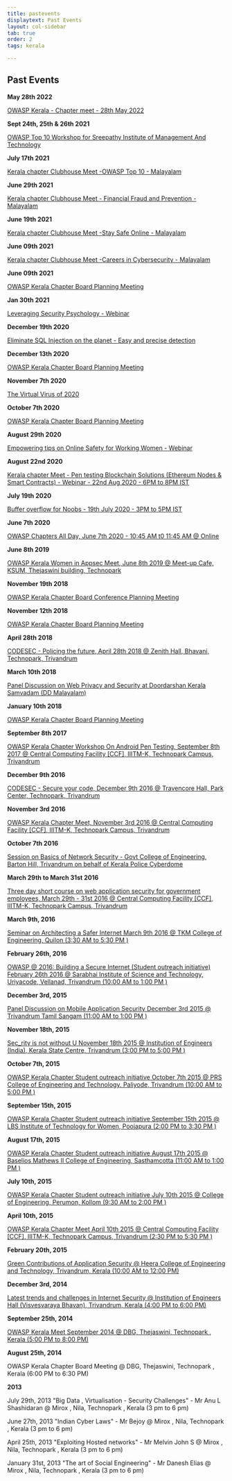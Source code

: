 ```yaml
---
title: pastevents
displaytext: Past Events
layout: col-sidebar
tab: true
order: 2
tags: kerala

---
```


## Past Events

**May 28th 2022**

[OWASP Kerala - Chapter meet - 28th May 2022](events/28-may-2022)

**Sept 24th, 25th & 26th 2021**

[OWASP Top 10 Workshop for Sreepathy Institute of Management And Technology](events/24-sep-2021)

**July 17th 2021**

[Kerala chapter Clubhouse Meet -OWASP Top 10 - Malayalam](events/17july2021-Event)

**June 29th 2021**

[Kerala chapter Clubhouse Meet - Financial Fraud and Prevention - Malayalam](events/29june2021)

**June 19th 2021**

[Kerala chapter Clubhouse Meet -Stay Safe Online - Malayalam](events/19june2021-Event)

**June 09th 2021**

[Kerala chapter Clubhouse Meet -Careers in Cybersecurity - Malayalam](events/09June2021-Event)

**June 09th 2021**

[OWASP Kerala Chapter Board Planning Meeting](events/09June2021)

**Jan 30th 2021**

[Leveraging Security Psychology - Webinar](events/30-jan-2021)

**December 19th 2020**

[Eliminate SQL Injection on the planet - Easy and precise detection](events/19-dec-2020)

**December 13th 2020**

[OWASP Kerala Chapter Board Planning Meeting](events/13Decemeber2020)

**November 7th 2020**

[The Virtual Virus of 2020](events/7-nov-2020)

**October 7th 2020**

[OWASP Kerala Chapter Board Planning Meeting](events/07October2020)

**August 29th 2020**

[Empowering tips on Online Safety for Working Women - Webinar](events/29-aug-2020)

**August 22nd 2020**

[Kerala chapter Meet - Pen testing Blockchain Solutions (Ethereum Nodes & Smart Contracts) - Webinar - 22nd Aug 2020 - 6PM to 8PM IST](events/22-aug-2020)

**July 19th 2020**

[Buffer overflow for Noobs - 19th July 2020 - 3PM to 5PM IST](events/19-july-2020)

**June 7th 2020**

[OWASP  Chapters All Day, June 7th 2020 - 10:45 AM t0 11:45 AM @ Online](https://www.youtube.com/channel/UCJNkJT42qFOBdnD8pCpelrw)

**June 8th 2019**

[OWASP Kerala Women in Appsec Meet, June 8th 2019 @ Meet-up Cafe, KSUM, Thejaswini building, Technopark](events/june2019)

**November 19th 2018**

[OWASP Kerala Chapter Board Conference Planning Meeting](events/19november2018)

**November 12th 2018**

[OWASP Kerala Chapter Board Planning Meeting](events/12november2018) 

**April 28th 2018**

[CODESEC - Policing the future, April 28th 2018 @ Zenith Hall, Bhavani, Technopark, Trivandrum](events/april2018)

**March 10th 2018**

[Panel Discussion on Web Privacy and Security at Doordarshan Kerala Samvadam (DD Malayalam) ](events/march2018)

**January 10th 2018**

[OWASP Kerala Chapter Board Planning Meeting](events/january2018)

**September 8th 2017**

[OWASP Kerala Chapter Workshop On Android Pen Testing, September 8th 2017 @ Central Computing Facility [CCF], IIITM-K, Technopark Campus, Trivandrum](events/september2017)

**December 9th 2016**

[CODESEC - Secure your code, December 9th 2016 @ Travencore Hall, Park Center, Technopark, Trivandrum](events/9December2016)

**November 3rd 2016**

[OWASP Kerala Chapter Meet, November 3rd 2016 @ Central Computing Facility [CCF], IIITM-K, Technopark Campus, Trivandrum](events/3November2016)

**October 7th 2016**

  [Session on Basics of Network Security - Govt College of Engineering, Barton Hill, Trivandrum on behalf of Kerala Police Cyberdome]()

**March 29th to March 31st 2016**

  [Three day short course on web application security for government employees, March 29th - 31st 2016 @ Central Computing Facility [CCF], IIITM-K, Technopark Campus, Trivandrum](events/2931March2016)

**March 9th, 2016**

  [Seminar on Architecting a Safer Internet March 9th 2016 @ TKM College of Engineering, Quilon (3:30 AM to 5:30 PM )](events/9March2016)

**February 26th, 2016**

   [OWASP @ 2016: Building a Secure Internet (Student outreach initiative) February 26th 2016 @ Sarabhai Institute of Science and Technology, Uriyacode, Vellanad, Trivandrum (10:00 AM to 1:00 PM )]()

**December 3rd, 2015**

   [Panel Discussion on Mobile Application Security December 3rd 2015 @ Trivandrum Tamil Sangam (11:00 AM to 1:00 PM )](events/3December2015)

**November 18th, 2015**

   [Sec_rity is not without U November 18th 2015 @ Institution of Engineers (India), Kerala State Centre, Trivandrum (3:00 PM to 5:00 PM )](events/18November2015)

**October 7th, 2015**

   [OWASP Kerala Chapter Student outreach initiative October 7th 2015 @ PRS College of Engineering and Technology, Paliyode, Trivandrum (10:00 AM to 5:00 PM )](events/7October2015)

**September 15th, 2015**

   [OWASP Kerala Chapter Student outreach initiative September 15th 2015 @ LBS Institute of Technology for Women, Poojapura (2:00 PM to 3:30 PM )](events/15September2015)

**August 17th, 2015**

  [OWASP Kerala Chapter Student outreach initiative August 17th 2015 @ Baselios Mathews II College of Engineering, Sasthamcotta (11:00 AM to 1:00 PM )](events/17August2015)

**July 10th, 2015**

[OWASP Kerala Chapter Student outreach initiative July 10th 2015 @ College of Engineering, Perumon, Kollom (9:30 AM to 2:00 PM )](events/july2015)

**April 10th, 2015**

[OWASP Kerala Chapter Meet April 10th 2015 @ Central Computing Facility [CCF], IIITM-K, Technopark Campus, Trivandrum (2:30 PM to 5:30 PM )](events/april2015)

**February 20th, 2015**

[Green Contributions of Application Security @ Heera College of Engineering and Technology, Trivandrum, Kerala (10:00 AM to 12:00 PM)](events/february2015)

**December 3rd, 2014**

[Latest trends and challenges in Internet Security @ Institution of Engineers Hall (Visvesvaraya Bhavan), Trivandrum, Kerala (4:00 PM to 6:00 PM)](events/Keraladec2014internetsecurity)

**September 25th, 2014**

[OWASP Kerala Meet September 2014 @ DBG, Thejaswini, Technopark , Kerala (5:00 PM to 8:00 PM)](events/Keralameetsep2014)

**August 25th, 2014**

OWASP Kerala Chapter Board Meeting @ DBG, Thejaswini, Technopark , Kerala (6:00 PM to 6:30 PM)

**2013**

July 29th, 2013 "Big Data , Virtualisation - Security Challenges" - Mr Anu L Shashidaran @ Mirox , Nila, Technopark , Kerala (3 pm to 6 pm)


June 27th, 2013 "Indian Cyber Laws" - Mr Bejoy @ Mirox , Nila, Technopark , Kerala (3 pm to 6 pm)


April 25th, 2013 "Exploiting Hosted networks" - Mr Melvin John S @ Mirox , Nila, Technopark , Kerala (3 pm to 6 pm)


January 31st, 2013 "The art of Social Engineering" - Mr Danesh Elias @ Mirox , Nila, Technopark , Kerala (3 pm to 6 pm)
